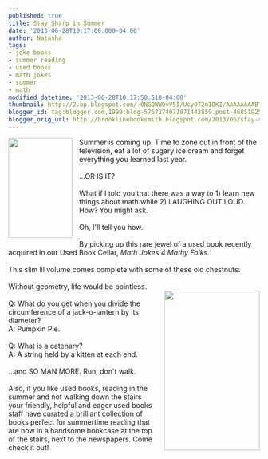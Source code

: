 ```yaml
---
published: true
title: Stay Sharp in Summer
date: '2013-06-28T10:17:00.000-04:00'
author: Natasha
tags:
- joke books
- summer reading
- used books
- math jokes
- summer
- math
modified_datetime: '2013-06-28T10:17:58.518-04:00'
thumbnail: http://2.bp.blogspot.com/-0NGQWWQvV5I/UcyOT2oIDKI/AAAAAAAABTk/qytb9L3GUPY/s72-c/Math_Jokes_RDR.jpg
blogger_id: tag:blogger.com,1999:blog-5767374071871443859.post-4685192530176163815
blogger_orig_url: http://brooklinebooksmith.blogspot.com/2013/06/stay-sharp-in-summer.html
---
```


<a href="http://2.bp.blogspot.com/-0NGQWWQvV5I/UcyOT2oIDKI/AAAAAAAABTk/qytb9L3GUPY/s619/Math_Jokes_RDR.jpg" imageanchor="1" style="clear: left; float: left; margin-bottom: 1em; margin-right: 1em;"><img border="0" height="200" src="http://2.bp.blogspot.com/-0NGQWWQvV5I/UcyOT2oIDKI/AAAAAAAABTk/qytb9L3GUPY/s200/Math_Jokes_RDR.jpg" width="128" /></a>Summer is coming up. Time to zone out in front of the television, eat a lot of sugary ice cream and forget everything you learned last year.<br /><br />...OR IS IT?<br /><br />What if I told you that there was a way to 1) learn new things about math while 2) LAUGHING OUT LOUD. How? You might ask.<br /><br />Oh, I'll tell you how.<br /><br />By picking up this rare jewel of a used book recently acquired in our Used Book Cellar, <i>Math Jokes 4 Mathy Folks</i>.<br /><br />This slim lil volume comes complete with some of these old chestnuts:<br /><br />Without geometry, life would be pointless.<br /><a href="http://1.bp.blogspot.com/-8X0p8yA5bD4/UcyQ96HBIHI/AAAAAAAABUA/m4bQ288UZJQ/s1600/IMAG0028.jpg" imageanchor="1" style="clear: right; float: right; margin-bottom: 1em; margin-left: 1em;"><img border="0" height="320" src="http://1.bp.blogspot.com/-8X0p8yA5bD4/UcyQ96HBIHI/AAAAAAAABUA/m4bQ288UZJQ/s320/IMAG0028.jpg" width="191" /></a><br />Q: What do you get when you divide the circumference of a jack-o-lantern by its diameter?<br />A: Pumpkin Pie.<br /><br />Q: What is a catenary?<br />A: A string held by a kitten at each end.<br /><br />...and SO MAN MORE. Run, don't walk.<br /><br />Also, if you like used books, reading in the summer and not walking down the stairs your friendly, helpful and eager used books staff have curated a brilliant collection of books perfect for summertime reading that are now in a handsome bookcase at the top of the stairs, next to the newspapers. Come check it out!